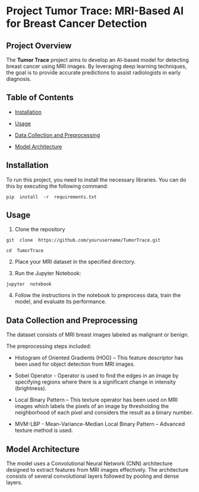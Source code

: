 #  Project Tumor Trace: MRI-Based AI for Breast Cancer Detection

  

##  Project Overview

The **Tumor Trace** project aims to develop an AI-based model for detecting breast cancer using MRI images. By leveraging deep learning techniques, the goal is to provide accurate predictions to assist radiologists in early diagnosis.

  

##  Table of Contents

-  [Installation](#installation)

-  [Usage](#usage)

-  [Data Collection and Preprocessing](#data-collection-and-preprocessing)

-  [Model Architecture](#model-architecture)

  

##  Installation

To run this project, you need to install the necessary libraries. You can do this by executing the following command: 

```shell
pip  install  -r  requirements.txt
```

  

## Usage
  
1.  Clone  the  repository
```shell
git  clone  https://github.com/yourusername/TumorTrace.git

cd  TumorTrace
```
  

2.  Place  your  MRI  dataset  in  the  specified  directory.

3. Run  the  Jupyter  Notebook:
```shell
jupyter  notebook
```

4.  Follow  the  instructions  in  the  notebook  to  preprocess  data,  train  the  model,  and  evaluate  its  performance.

  

## Data Collection and Preprocessing

  

The  dataset  consists  of  MRI breast  images  labeled  as  malignant  or  benign. 

  

The  preprocessing  steps  included:

  

- Histogram of Oriented Gradients (HOG) – This feature descriptor has been used for object detection from MRI images.
  
- Sobel Operator - Operator is used to find the edges in an image by specifying regions where there is a significant change in intensity (brightness).
  
- Local Binary Pattern – This texture operator has been used on MRI images which labels the pixels of an image by thresholding the neighborhood of each pixel and considers the result as a binary number.
  
- MVM-LBP - Mean-Variance-Median Local Binary Pattern – Advanced texture method is used.


  

## Model Architecture

  

The  model  uses  a  Convolutional  Neural  Network (CNN) architecture designed to extract features from MRI images effectively. The architecture consists of several convolutional layers followed by pooling and dense layers.
